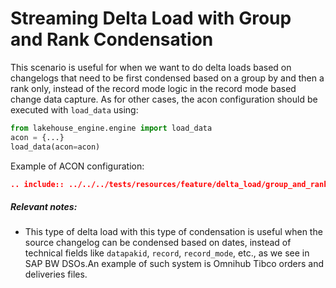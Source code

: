 # Streaming Delta Load with Group and Rank Condensation

This scenario is useful for when we want to do delta loads based on changelogs that need to be first condensed based on a group by and then a rank only, instead of the record mode logic in the record mode based change data capture.
As for other cases, the acon configuration should be executed with `load_data` using:
```python
from lakehouse_engine.engine import load_data
acon = {...}
load_data(acon=acon)
```
Example of ACON configuration:
```json
.. include:: ../../../tests/resources/feature/delta_load/group_and_rank/with_duplicates_in_same_file/streaming_delta.json
```

##### Relevant notes:
* This type of delta load with this type of condensation is useful when the source changelog can be condensed based on dates, instead of technical fields like `datapakid`, `record`, `record_mode`, etc., as we see in SAP BW DSOs.An example of such system is Omnihub Tibco orders and deliveries files.